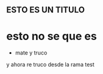 ## ESTO ES UN TITULO 
# esto no se que es 

- mate y truco

y ahora re truco desde la rama test




